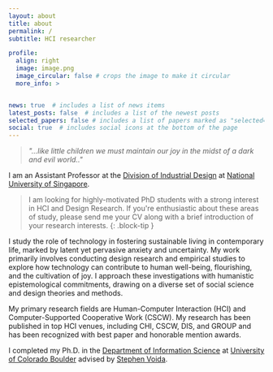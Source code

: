 ```yaml
---
layout: about
title: about
permalink: /
subtitle: HCI researcher

profile:
  align: right
  image: image.png
  image_circular: false # crops the image to make it circular
  more_info: >


news: true  # includes a list of news items
latest_posts: false  # includes a list of the newest posts
selected_papers: false # includes a list of papers marked as "selected={true}"
social: true  # includes social icons at the bottom of the page
---
```

> *"…like little children we must maintain our joy in the midst of a dark and evil world.."*

I am an Assistant Professor at the [Division of Industrial Design](https://cde.nus.edu.sg/did/) at [National University of Singapore](https://nus.edu.sg/).

> I am looking for highly-motivated PhD students with a strong interest in HCI and Design Research. If you're enthusiastic about these areas of study, please send me your CV along with a brief introduction of your research interests.
{: .block-tip }

I study the role of technology in fostering sustainable living in contemporary life, marked by latent yet pervasive anxiety and uncertainty. My work primarily involves conducting design research and empirical studies to explore how technology can contribute to human well-being, flourishing, and the cultivation of joy. I approach these investigations with humanistic epistemological commitments, drawing on a diverse set of social science and design theories and methods.

My primary research fields are Human-Computer Interaction (HCI) and Computer-Supported Cooperative Work (CSCW). My research has been published in top HCI venues, including CHI, CSCW, DIS, and GROUP and has been recognized with best paper and honorable mention awards.

I completed my Ph.D. in the [Department of Information Science](https://www.colorado.edu/cmci/infoscience) at [University of Colorado Boulder](https://www.colorado.edu/) advised by [Stephen Voida](https://stephen.voida.com/).
